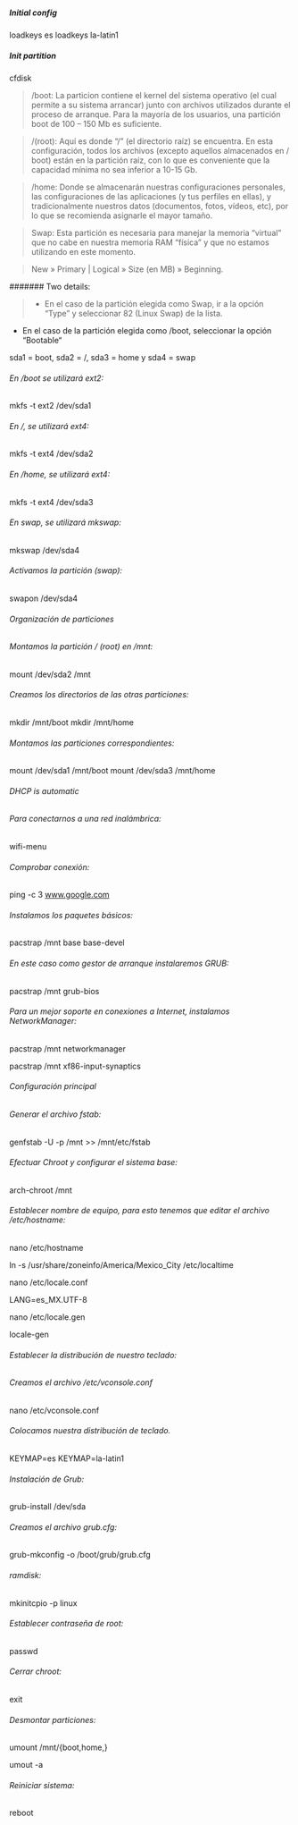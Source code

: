##### Initial config
loadkeys es
loadkeys la-latin1

##### Init partition
 cfdisk

>/boot: La particion contiene el kernel del sistema operativo (el cual permite a su sistema arrancar)
junto con archivos utilizados durante el proceso de arranque. Para la mayoría de los usuarios, una partición boot de 100 – 150 Mb es suficiente.

>/(root): Aquí es donde “/” (el directorio raíz) se encuentra. En esta configuración, todos los archivos
(excepto aquellos almacenados en / boot) están en la partición raíz, con lo que es conveniente que la capacidad mínima no sea inferior a 10-15 Gb.

>/home: Donde se almacenarán nuestras configuraciones personales, las configuraciones de las aplicaciones (y tus perfiles en ellas), y tradicionalmente nuestros datos (documentos, fotos, vídeos, etc), por lo que se recomienda asignarle el mayor tamaño.

>Swap: Esta partición es necesaria para manejar la memoria “virtual” que no cabe en nuestra memoria RAM “física” y que no estamos utilizando en este momento.

> New » Primary | Logical » Size (en MB) » Beginning.

####### Two details:

> - En el caso de la partición elegida como Swap, ir a la opción “Type” y seleccionar 82 (Linux Swap) de la lista.
  - En el caso de la partición elegida como /boot, seleccionar la opción “Bootable“


sda1 = boot, sda2 = /, sda3 = home y sda4 = swap


###### En /boot se utilizará ext2:
mkfs -t ext2 /dev/sda1

###### En /, se utilizará ext4:
mkfs -t ext4 /dev/sda2

###### En /home, se utilizará ext4:
mkfs -t ext4 /dev/sda3

###### En swap, se utilizará mkswap:
mkswap /dev/sda4

###### Activamos la partición (swap):
swapon /dev/sda4

###### Organización de particiones
###### Montamos la partición / (root) en /mnt:
mount /dev/sda2 /mnt

###### Creamos los directorios de las otras particiones:
mkdir /mnt/boot
mkdir /mnt/home

###### Montamos las particiones correspondientes:
mount /dev/sda1 /mnt/boot
mount /dev/sda3 /mnt/home

###### DHCP is automatic

###### Para conectarnos a una red inalámbrica:
wifi-menu

###### Comprobar conexión:
ping -c 3 www.google.com

###### Instalamos los paquetes básicos:
pacstrap /mnt base base-devel

###### En este caso como gestor de arranque instalaremos GRUB:

pacstrap /mnt grub-bios
###### Para un mejor soporte en conexiones a Internet, instalamos NetworkManager:
pacstrap /mnt networkmanager

pacstrap /mnt xf86-input-synaptics

###### Configuración principal
###### Generar el archivo fstab:
genfstab -U -p /mnt >> /mnt/etc/fstab

###### Efectuar Chroot y configurar el sistema base:

arch-chroot /mnt

###### Establecer nombre de equipo, para esto tenemos que editar el archivo /etc/hostname:

nano /etc/hostname


ln -s /usr/share/zoneinfo/America/Mexico_City /etc/localtime

nano /etc/locale.conf

LANG=es_MX.UTF-8

nano /etc/locale.gen

locale-gen

###### Establecer la distribución de nuestro teclado:

###### Creamos el archivo /etc/vconsole.conf

nano /etc/vconsole.conf

###### Colocamos nuestra distribución de teclado.

KEYMAP=es
KEYMAP=la-latin1

###### Instalación de Grub:

grub-install /dev/sda

###### Creamos el archivo grub.cfg:

 grub-mkconfig -o /boot/grub/grub.cfg

###### ramdisk:

mkinitcpio -p linux

###### Establecer contraseña de root:

passwd


###### Cerrar chroot:

exit



###### Desmontar particiones:

umount /mnt/{boot,home,}

umout -a   

###### Reiniciar sistema:
reboot

